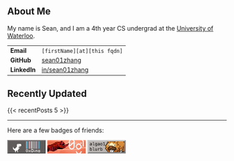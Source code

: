 ## About Me

My name is Sean, and I am a 4th year CS undergrad at the [University of Waterloo](https://uwaterloo.ca).

|              |                                                       |
| ------------ | ----------------------------------------------------- |
| **Email**    | `[firstName][at][this fqdn]`                          |
| **GitHub**   | [sean01zhang](https://github.com/sean01zhang)         |
| **LinkedIn** | [in/sean01zhang](https://linkedin.com/in/sean01zhang) |
## Recently Updated

{{< recentPosts  5 >}}

---
Here are a few badges of friends:

[![](badges/hxdino.gif)](https://hexadecimaldinosaur.com) [![](badges/zerotiger.gif)](https://zerotiger.ca) [![](badges/fagao.png)](https://algao1.github.io/blurb)


